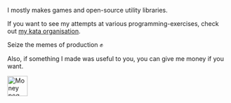 I mostly makes games and open-source utility libraries.

If you want to see my attempts at various programming-exercises, check out [my kata organisation](https://github.com/comradevanti-katas).

Seize the memes of production ✊

Also, if something I made was useful to you, you can give me money if you want.

<a href='https://ko-fi.com/comradevanti' target='_blank'><img height='35' style='border:0px;height:46px;' src='https://az743702.vo.msecnd.net/cdn/kofi3.png?v=0' border='0' alt='Money pog' />
